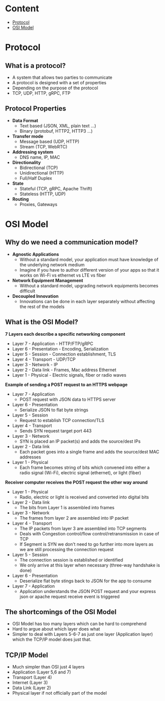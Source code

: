 # Content
- [Protocol](#protocol)
- [OSI Model](#osi-model)

# Protocol
## What is a protocol?
- A system that allows two parties to communicate
- A protocol is designed with a set of properties
- Depending on the purpose of the protocol
- TCP, UDP, HTTP, gRPC, FTP

## Protocol Properties
- **Data Format**
  - Text based (JSON, XML, plain text ...)
  - Binary (protobuf, HTTP2, HTTP3 ...)
- **Transfer mode**
  - Message based (UDP, HTTP)
  - Stream (TCP, WebRTC)
- **Addressing system**
  - DNS name, IP, MAC
- **Directionality**
  - Bidirectional (TCP)
  - Unidirectional (HTTP)
  - Full/Half Duplex
- **State**
  - Stateful (TCP, gRPC, Apache Thrift)
  - Stateless (HTTP, UDP)
- **Routing**
  - Proxies, Gateways

# OSI Model
## Why do we need a communication model?
- **Agnostic Applications**
  - Without a standard model, your application must have knowledge of the underlying network medium 
  - Imagine if you have to author different version of your apps so that it works on Wi-Fi vs ethernet vs LTE vs fiber 
- **Network Equipment Management**
  - Without a standard model, upgrading network equipments becomes difficult
- **Decoupled Innovation**
  - Innovations can be done in each layer separately without affecting the rest of the models 

## What is the OSI Model?
**7 Layers each describe a specific networking component** 
- Layer 7 - Application - HTTP/FTP/gRPC 
- Layer 6 - Presentation - Encoding, Serialization 
- Layer 5 - Session - Connection establishment, TLS 
- Layer 4 - Transport - UDP/TCP 
- Layer 3 - Network - IP 
- Layer 2 - Data link - Frames, Mac address Ethernet 
- Layer 1 - Physical - Electric signals, fiber or radio waves

**Example of sending a POST request to an HTTPS webpage**
- Layer 7 - Application 
  - POST request with JSON data to HTTPS server 
- Layer 6 - Presentation
  - Serialize JSON to flat byte strings
- Layer 5 - Session
  - Request to establish TCP connection/TLS 
- Layer 4 - Transport 
  - Sends SYN request target port 443
- Layer 3 - Network 
  - SYN is placed an IP packet(s) and adds the source/dest IPs
- Layer 2 - Data link
  - Each packet goes into a single frame and adds the source/dest MAC addresses 
- Layer 1 - Physical 
  - Each frame becomes string of bits which convened into either a radio signal (Wi-Fi), electric signal (ethernet), or light (fiber)

**Receiver computer receives the POST request the other way around**
- Layer 1 - Physical
  - Radio, electric or light is received and converted into digital bits
- Layer 2 - Data link
  - The bits from Layer 1 is assembled into frames
- Layer 3 - Network
  - The frames from layer 2 are assembled into IP packet
- Layer 4 - Transport
  - The IP packets from layer 3 are assembled into TCP segments
  - Deals with Congestion control/flow control/retransmission in case of TCP
  - If Segment is SYN we don't need to go further into more layers as we are still processing the connection request
- Layer 5 - Session
  - The connection session is established or identified
  - We only arrive at this layer when necessary (three-way handshake is done)
- Layer 6 - Presentation
  - Deserialize flat byte stings back to JSON for the app to consume
- Layer 7 - Application
  - Application understands the JSON POST request and your express json or apache request receive event is triggered 

## The shortcomings of the OSI Model
- OSI Model has too many layers which can be hard to comprehend
- Hard to argue about which layer does what
- Simpler to deal with Layers 5-6-7 as just one layer (Application layer) which the TCP/IP model does just that.

## TCP/IP Model
- Much simpler than OSI just 4 layers
- Application (Layer 5,6 and 7)
- Transport (Layer 4)
- Internet (Layer 3)
- Data Link (Layer 2)
- Physical layer if not officially part of the model

